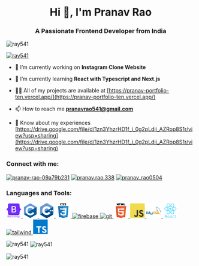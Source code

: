 <h1 align="center">Hi 👋, I'm Pranav Rao</h1>
<h3 align="center">A Passionate Frontend Developer from India</h3>

<p align="left"> <img src="https://komarev.com/ghpvc/?username=ray541&label=Profile%20views&color=0e75b6&style=flat" alt="ray541" /> </p>

<p align="left"> <a href="https://github.com/ryo-ma/github-profile-trophy"><img src="https://github-profile-trophy.vercel.app/?username=ray541" alt="ray541" /></a> </p>

- 🔭 I’m currently working on **Instagram Clone Website**

- 🌱 I’m currently learning **React with Typescript and Next.js**

- 👨‍💻 All of my projects are available at [https://pranav-portfolio-ten.vercel.app/](https://pranav-portfolio-ten.vercel.app/)

- 📫 How to reach me **pranavrao541@gmail.com**

- 📄 Know about my experiences [https://drive.google.com/file/d/1zn3YhzrHD1f_i_0g2pLdii_AZRop8S1r/view?usp=sharing](https://drive.google.com/file/d/1zn3YhzrHD1f_i_0g2pLdii_AZRop8S1r/view?usp=sharing)

<h3 align="left">Connect with me:</h3>
<p align="left">
<a href="https://linkedin.com/in/pranav-rao-09a79b231" target="blank"><img align="center" src="https://raw.githubusercontent.com/rahuldkjain/github-profile-readme-generator/master/src/images/icons/Social/linked-in-alt.svg" alt="pranav-rao-09a79b231" height="30" width="40" /></a>
<a href="https://fb.com/pranav.rao.338" target="blank"><img align="center" src="https://raw.githubusercontent.com/rahuldkjain/github-profile-readme-generator/master/src/images/icons/Social/facebook.svg" alt="pranav.rao.338" height="30" width="40" /></a>
<a href="https://instagram.com/pranav_rao0504" target="blank"><img align="center" src="https://raw.githubusercontent.com/rahuldkjain/github-profile-readme-generator/master/src/images/icons/Social/instagram.svg" alt="pranav_rao0504" height="30" width="40" /></a>
</p>

<h3 align="left">Languages and Tools:</h3>
<p align="left"> <a href="https://getbootstrap.com" target="_blank" rel="noreferrer"> <img src="https://raw.githubusercontent.com/devicons/devicon/master/icons/bootstrap/bootstrap-plain-wordmark.svg" alt="bootstrap" width="40" height="40"/> </a> <a href="https://www.cprogramming.com/" target="_blank" rel="noreferrer"> <img src="https://raw.githubusercontent.com/devicons/devicon/master/icons/c/c-original.svg" alt="c" width="40" height="40"/> </a> <a href="https://www.w3schools.com/cpp/" target="_blank" rel="noreferrer"> <img src="https://raw.githubusercontent.com/devicons/devicon/master/icons/cplusplus/cplusplus-original.svg" alt="cplusplus" width="40" height="40"/> </a> <a href="https://www.w3schools.com/css/" target="_blank" rel="noreferrer"> <img src="https://raw.githubusercontent.com/devicons/devicon/master/icons/css3/css3-original-wordmark.svg" alt="css3" width="40" height="40"/> </a> <a href="https://firebase.google.com/" target="_blank" rel="noreferrer"> <img src="https://www.vectorlogo.zone/logos/firebase/firebase-icon.svg" alt="firebase" width="40" height="40"/> </a> <a href="https://git-scm.com/" target="_blank" rel="noreferrer"> <img src="https://www.vectorlogo.zone/logos/git-scm/git-scm-icon.svg" alt="git" width="40" height="40"/> </a> <a href="https://www.w3.org/html/" target="_blank" rel="noreferrer"> <img src="https://raw.githubusercontent.com/devicons/devicon/master/icons/html5/html5-original-wordmark.svg" alt="html5" width="40" height="40"/> </a> <a href="https://developer.mozilla.org/en-US/docs/Web/JavaScript" target="_blank" rel="noreferrer"> <img src="https://raw.githubusercontent.com/devicons/devicon/master/icons/javascript/javascript-original.svg" alt="javascript" width="40" height="40"/> </a> <a href="https://www.mysql.com/" target="_blank" rel="noreferrer"> <img src="https://raw.githubusercontent.com/devicons/devicon/master/icons/mysql/mysql-original-wordmark.svg" alt="mysql" width="40" height="40"/> </a> <a href="https://reactjs.org/" target="_blank" rel="noreferrer"> <img src="https://raw.githubusercontent.com/devicons/devicon/master/icons/react/react-original-wordmark.svg" alt="react" width="40" height="40"/> </a> <a href="https://tailwindcss.com/" target="_blank" rel="noreferrer"> <img src="https://www.vectorlogo.zone/logos/tailwindcss/tailwindcss-icon.svg" alt="tailwind" width="40" height="40"/> </a> <a href="https://www.typescriptlang.org/" target="_blank" rel="noreferrer"> <img src="https://raw.githubusercontent.com/devicons/devicon/master/icons/typescript/typescript-original.svg" alt="typescript" width="40" height="40"/> </a> </p>

<p><img align="left" src="https://github-readme-stats.vercel.app/api/top-langs?username=ray541&show_icons=true&locale=en&layout=compact" alt="ray541" /></p>

<p>&nbsp;<img align="center" src="https://github-readme-stats.vercel.app/api?username=ray541&show_icons=true&locale=en" alt="ray541" /></p>

<p><img align="center" src="https://github-readme-streak-stats.herokuapp.com/?user=ray541&" alt="ray541" /></p>

